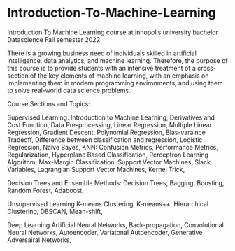# Introduction-To-Machine-Learning

Introduction To Machine Learning course at innopolis university bachelor Datascience Fall semester 2022

There is a growing business need of individuals skilled in artificial intelligence, data analytics, and machine learning. Therefore, the purpose of this course is to provide students with an intensive treatment of a cross-section of the key elements of machine learning, with an emphasis on implementing them in modern programming environments, and using them to solve real-world data science problems.

Course Sections and Topics:

Supervised Learning:
 Introduction to Machine Learning,
 Derivatives and Cost Function,
 Data Pre-processing,
 Linear Regression,
 Multiple Linear Regression,
 Gradient Descent,
 Polynomial Regression,
 Bias-varaince Tradeoff,
 Difference between classification and regression,
 Logistic Regression,
 Naive Bayes,
KNN: 
 Confusion Metrics,
 Performance Metrics,
 Regularization,
 Hyperplane Based Classification,
 Perceptron Learning Algorithm,
 Max-Margin Classification,
 Support Vector Machines,
 Slack Variables,
 Lagrangian Support Vector Machines,
 Kernel Trick,

Decision Trees and Ensemble Methods: 
 Decision Trees,
 Bagging,
 Boosting,
 Random Forest,
 Adaboost,

Unsupervised Learning
 K-means Clustering,
 K-means++,
 Hierarchical Clustering,
 DBSCAN,
 Mean-shift,

Deep Learning
 Artificial Neural Networks,
 Back-propagation,
 Convolutional Neural Networks,
 Autoencoder,
 Variatonal Autoencoder,
 Generative Adversairal Networks,

